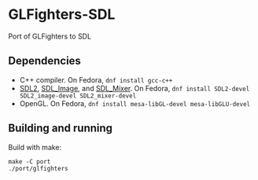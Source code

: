 # GLFighters-SDL

Port of GLFighters to SDL

## Dependencies

* C++ compiler. On Fedora, `dnf install gcc-c++`
* [SDL2](https://www.libsdl.org/), [SDL_Image](https://github.com/libsdl-org/SDL_image), and [SDL_Mixer](https://github.com/libsdl-org/SDL_mixer). On Fedora, `dnf install SDL2-devel SDL2_image-devel SDL2_mixer-devel`
* OpenGL. On Fedora, `dnf install mesa-libGL-devel mesa-libGLU-devel`

## Building and running

Build with make:
```
make -C port
./port/glfighters
```

